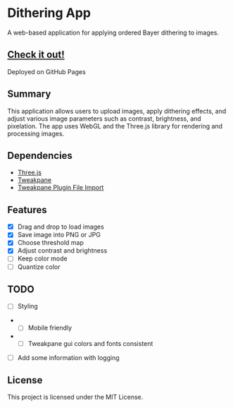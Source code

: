 # Dithering App

A web-based application for applying ordered Bayer dithering to images.

## [Check it out!](https://wwszola.github.io/dither-tool)

Deployed on GitHub Pages

## Summary

This application allows users to upload images, apply dithering effects, and adjust various image parameters such as contrast, brightness, and pixelation. The app uses WebGL and the Three.js library for rendering and processing images.

## Dependencies

- [Three.js](https://threejs.org/)
- [Tweakpane](https://tweakpane.github.io/docs/)
- [Tweakpane Plugin File Import](https://github.com/LuchoTurtle/tweakpane-plugin-file-import)

## Features

- [x] Drag and drop to load images
- [x] Save image into PNG or JPG
- [x] Choose threshold map
- [x] Adjust contrast and brightness
- [ ] Keep color mode
- [ ] Quantize color

## TODO

- [ ] Styling
- - [ ] Mobile friendly
- - [ ] Tweakpane gui colors and fonts consistent
- [ ] Add some information with logging

## License

This project is licensed under the MIT License.
